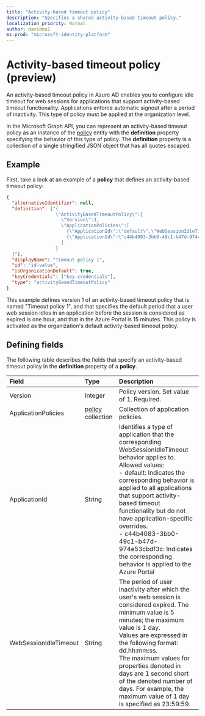```yaml
---
title: "Activity-based timeout policy"
description: "Specifies a shared activity-based timeout policy."
localization_priority: Normal
author: davidmu1
ms.prod: "microsoft-identity-platform"
---
```


# Activity-based timeout policy (preview)

An activity-based timeout policy in Azure AD enables you to configure idle timeout for web sessions for applications that support activity-based timeout functionality. Applications enforce automatic signout after a period of inactivity. This type of policy must be applied at the organization level.

In the Microsoft Graph API, you can represent an activity-based timeout policy as an instance of the [policy](/graph/api/resources/policy?view=graph-rest-beta) entity with the **definition** property specifying the behavior of this type of policy. The **definition** property is a collection of a single stringified JSON object that has all quotes escaped. 

## Example

First, take a look at an example of a **policy** that defines an activity-based timeout policy: 
<!--{
  "blockType": "ignored"
}-->
```json
{
  "alternativeIdentifier": null,
  "definition": ["{
                  \"ActivityBasedTimeoutPolicy\":{
                    \"Version\":1,
                    \"ApplicationPolicies\":[
                      {\"ApplicationId\":\"default\",\"WebSessionIdleTimeout\":\"01:00:00\"},
                      {\"ApplicationId\":\"c44b4083-3bb0-49c1-b47d-974e53cbdf3c\",\"WebSessionIdleTimeout\":\"00:15:00\"}
                    ]
                  }
  }"],
  "displayName": "Timeout policy 1",
  "id": "id-value",
  "isOrganizationDefault": true,
  "keyCredentials": ["key-credentials"],
  "type": "activityBasedTimeoutPolicy"
}
```

<!-- To do: 
Replace the pseudo values for the id and keyCredentials properties by real-looking values.
-->

This example defines version 1 of an activity-based timeout policy that is named "Timeout policy 1", and that specifies the default period that a user web session idles in an application before the session is considered as expired is one hour, and that in the Azure Portal is 15 minutes. This policy is activated as the organization's default activity-based timeout policy.

## Defining fields

The following table describes the fields that specify an activity-based timeout policy in the **definition** property of a **policy**.

| Field	   | Type	|Description|
|:-------------|:------|:---------|
|Version|Integer|Policy version. Set value of 1. Required.|
|ApplicationPolicies|[policy](/graph/api/resources/policy?view=graph-rest-beta) collection|Collection of application policies.|
|ApplicationId|String|Identifies a type of application that the corresponding WebSessionIdleTimeout behavior applies to. Allowed values:<br>- default: Indicates the corresponding behavior is applied to all applications that support activity-based timeout functionality but do not have application-specific overrides.<br>- c44b4083-3bb0-49c1-b47d-974e53cbdf3c: Indicates the corresponding behavior is applied to the Azure Portal|
|WebSessionIdleTimeout|String|The period of user inactivity after which the user's web session is considered expired. The minimum value is 5 minutes; the maximum value is 1 day. <br>Values are expressed in the following format: dd.hh:mm:ss. <br>The maximum values for properties denoted in days are 1 second short of the denoted number of days. For example, the maximum value of 1 day is specified as 23:59:59.|



<!-- uuid: 8fcb5dbc-d5aa-4681-8e31-b001d5168d79
2015-10-25 14:57:30 UTC -->
<!--
{
  "type": "#page.annotation",
  "description": "Activity-based timeout policy",
  "keywords": "",
  "section": "documentation",
  "tocPath": "",
  "suppressions": []
}
-->

